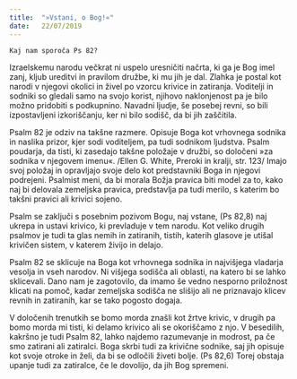 ```yaml
---
title:  "»Vstani, o Bog!«"
date:   22/07/2019
---
```


`Kaj nam sporoča Ps 82?`

Izraelskemu narodu večkrat ni uspelo uresničiti načrta, ki ga je Bog imel zanj, kljub ureditvi in pravilom družbe, ki mu jih je dal. Zlahka je postal kot narodi v njegovi okolici in živel po vzorcu krivice in zatiranja. Voditelji in sodniki so gledali samo na svojo korist, njihovo naklonjenost pa je bilo možno pridobiti s podkupnino. Navadni ljudje, še posebej revni, so bili izpostavljeni izkoriščanju, ker ni bilo sodišč, da bi jih zaščitila.

Psalm 82 je odziv na takšne razmere. Opisuje Boga kot vrhovnega sodnika in naslika prizor, kjer sodi voditeljem, pa tudi sodnikom ljudstva. Psalm poudarja, da tisti, ki zasedajo takšne položaje v družbi, so določeni »za sodnika v njegovem imenu«. /Ellen G. White, Preroki in kralji, str. 123/ Imajo svoj položaj in opravljajo svoje delo kot predstavniki Boga in njegovi podrejeni. Psalmist meni, da bi morala Božja pravica biti model za to, kako naj bi delovala zemeljska pravica, predstavlja pa tudi merilo, s katerim bo takšni pravici ali krivici sojeno.

Psalm se zaključi s posebnim pozivom Bogu, naj vstane, (Ps 82,8) naj ukrepa in ustavi krivico, ki prevladuje v tem narodu. Kot veliko drugih psalmov je tudi ta glas nemih in zatiranih, tistih, katerih glasove je utišal krivičen sistem, v katerem živijo in delajo.

Psalm 82 se sklicuje na Boga kot vrhovnega sodnika in najvišjega vladarja vesolja in vseh narodov. Ni višjega sodišča ali oblasti, na katero bi se lahko sklicevali. Dano nam je zagotovilo, da imamo še vedno nesporno priložnost klicati na pomoč, kadar zemeljska sodišča ne slišijo ali ne priznavajo klicev revnih in zatiranih, kar se tako pogosto dogaja.

V določenih trenutkih se bomo morda znašli kot žrtve krivic, v drugih pa bomo morda mi tisti, ki delamo krivico ali se okoriščamo z njo. V besedilih, kakršno je tudi Psalm 82, lahko najdemo razumevanje in modrost, pa če smo zatirani ali zatiralci. Boga skrbi tudi za krivične sodnike, saj jih opisuje kot svoje otroke in želi, da bi se odločili živeti bolje. (Ps 82,6) Torej obstaja upanje tudi za zatiralce, če le dovolijo, da jih Bog spremeni.
